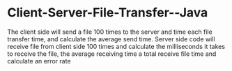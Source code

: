 # Client-Server-File-Transfer--Java
The client side will send a file 100 times to the server and time each file transfer time, and calculate the average send time. Server side code will receive file from client side 100 times and calculate the milliseconds it takes to receive the file, the average receiving time a total receive file time and calculate an error rate

